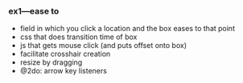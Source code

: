 ### ex1—ease to

* field in which you click a location and the box eases to that point
* css that does transition time of box
* js that gets mouse click (and puts offset onto box)
* facilitate crosshair creation
* resize by dragging
* @2do: arrow key listeners

####

